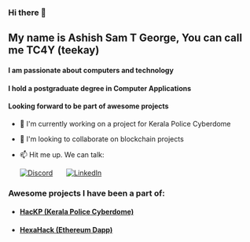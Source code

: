 ### Hi there 👋

## My name is **Ashish Sam T George**, You can call me **TC4Y** (teekay)

#### I am passionate about computers and technology 

#### I hold a postgraduate degree in Computer Applications

#### Looking forward to be part of awesome projects


- 🔭 I'm currently working on a project for Kerala Police Cyberdome
- 👯 I'm looking to collaborate on blockchain projects

- 📫 Hit me up. We can talk: 

&nbsp; &nbsp; &nbsp; [![Discord](https://img.icons8.com/material-sharp/2x/discord-logo.png)](https://discordapp.com/users/763669633223753750) 
&nbsp; &nbsp; &nbsp; [![LinkedIn](https://cdn3.iconfinder.com/data/icons/free-social-icons/67/linkedin_circle_color-48.png)](https://www.linkedin.com/in/ashish-sam-t-george-08426a151)


### Awesome projects I have been a part of: 

- #### [HacKP (Kerala Police Cyberdome)](https://github.com/HacKP-CyberDome)
- #### [HexaHack (Ethereum Dapp)](https://github.com/TC4Y-777/HexaHack)


<!--
**TC4Y-777/TC4Y-777** is a ✨ _special_ ✨ repository because its `README.md` (this file) appears on your GitHub profile.

Here are some ideas to get you started:

- 🔭 I’m currently working on ...
- 🌱 I’m currently learning ...
- 👯 I’m looking to collaborate on ...
- 🤔 I’m looking for help with ...
- 💬 Ask me about ...
- 📫 How to reach me: ...
- 😄 Pronouns: ...
- ⚡ Fun fact: ...
-->
